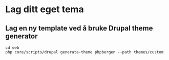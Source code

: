 # Lag ditt eget tema

## Lag en ny template ved å bruke Drupal theme generator

```shell
cd web
php core/scripts/drupal generate-theme phpbergen --path themes/custom
```
